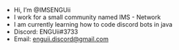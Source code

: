 -  Hi, I’m @IMSENGUii
-  I work for a small community named IMS - Network
-  I am currently learning how to code discord bots in java
-  Discord: ENGUii#3733
-  Email: enguii.discord@gmail.com
